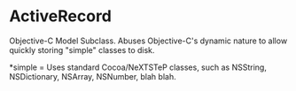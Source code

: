 ActiveRecord
============

Objective-C Model Subclass. Abuses Objective-C's dynamic nature to allow quickly storing "simple" classes to disk.

*simple = Uses standard Cocoa/NeXTSTeP classes, such as NSString, NSDictionary, NSArray, NSNumber, blah blah.

